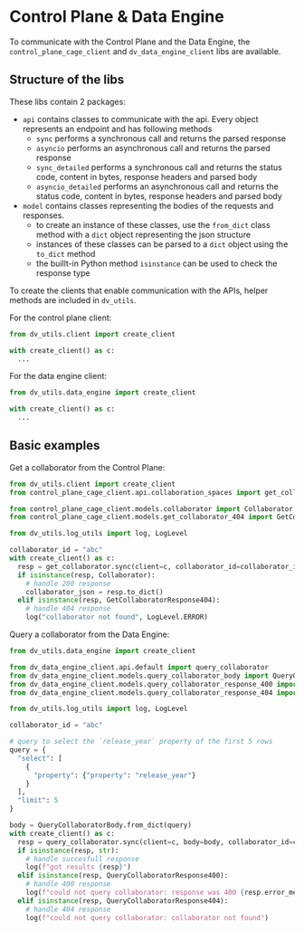 # Control Plane & Data Engine

To communicate with the Control Plane and the Data Engine, the `control_plane_cage_client` and `dv_data_engine_client` libs are available.

## Structure of the libs

These libs contain 2 packages:

- `api` contains classes to communicate with the api. Every object represents an endpoint and has following methods
  - `sync` performs a synchronous call and returns the parsed response
  - `asyncio` performs an asynchronous call and returns the parsed response
  - `sync_detailed` performs a synchronous call and returns the status code, content in bytes, response headers and parsed body
  - `asyncio_detailed` performs an asynchronous call and returns the status code, content in bytes, response headers and parsed body
- `model` contains classes representing the bodies of the requests and responses.
  - to create an instance of these classes, use the `from_dict` class method with a `dict` object representing the json structure
  - instances of these classes can be parsed to a `dict` object using the `to_dict` method
  - the buillt-in Python method `isinstance` can be used to check the response type

To create the clients that enable communication with the APIs, helper methods are included in `dv_utils`.

For the control plane client:

```python
from dv_utils.client import create_client

with create_client() as c:
  ...
```

For the data engine client:

```python
from dv_utils.data_engine import create_client

with create_client() as c:
  ...
```

## Basic examples

Get a collaborator from the Control Plane:

```python
from dv_utils.client import create_client
from control_plane_cage_client.api.collaboration_spaces import get_collaborator

from control_plane_cage_client.models.collaborator import Collaborator
from control_plane_cage_client.models.get_collaborator_404 import GetCollaboratorResponse404

from dv_utils.log_utils import log, LogLevel

collaborator_id = "abc"
with create_client() as c:
  resp = get_collaborator.sync(client=c, collaborator_id=collaborator_id)
  if isinstance(resp, Collaborator):
    # handle 200 response
    collaborator_json = resp.to_dict()
  elif isinstance(resp, GetCollaboratorResponse404):
    # handle 404 response
    log("collaborator not found", LogLevel.ERROR)
```

Query a collaborator from the Data Engine:

```python
from dv_utils.data_engine import create_client

from dv_data_engine_client.api.default import query_collaborator
from dv_data_engine_client.models.query_collaborator_body import QueryCollaboratorBody
from dv_data_engine_client.models.query_collaborator_response_400 import QueryCollaboratorResponse400
from dv_data_engine_client.models.query_collaborator_response_404 import QueryCollaboratorResponse404

from dv_utils.log_utils import log, LogLevel

collaborator_id = "abc"

# query to select the `release_year` property of the first 5 rows
query = {
  "select": [
    {
      "property": {"property": "release_year"}
    }
  ],
  "limit": 5
}

body = QueryCollaboratorBody.from_dict(query)
with create_client() as c:
  resp = query_collaborator.sync(client=c, body=body, collaborator_id=collaborator_id)
  if isinstance(resp, str):
    # handle succesfull response
    log(f"got results {resp}")
  elif isinstance(resp, QueryCollaboratorResponse400):
    # handle 400 response
    log(f"could not query collaborator: response was 400 {resp.error_message}", LogLevel.ERROR)
  elif isinstance(resp, QueryCollaboratorResponse404):
    # handle 404 response
    log(f"could not query collaborator: collaborator not found")
```
